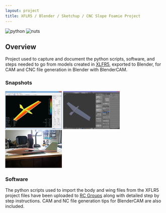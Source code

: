 ```yaml
---
layout: project
title: XFLR5 / Blender / Sketchup / CNC Slope Foamie Project
---
```

![python](https://forthebadge.com/images/badges/made-with-python.svg)
![nuts](https://forthebadge.com/images/badges/does-not-contain-treenuts.svg)
## Overview

Project used to capture and document the python scripts, software, and steps needed to go from models created in [XLFR5](http://www.xflr5.com/), exported to Blender,
for CAM and CNC file generation in Blender with BlenderCAM.

### Snapshots
<img src="./img/xflr5-plane.png?raw=true" width="180" height="120">
<img src="./img/thumb-blender-plane.png?raw=true" width="180" height="120">
<img src="./img/foam-plane.jpg?raw=true" width="180" height="120">

### Software
The python scripts used to import the body and wing files from the XFLR5 project files have been uploaded to
[RC Groups](https://www.rcgroups.com/forums/showthread.php?2295417-xflr5-Blender-Sketchup-CNC-Slope-Foamie-Project)
along with detailed step by step instructions.  CAM and NC file generation tips for BlenderCAM are also included.

